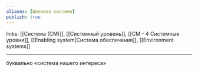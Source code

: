 ```yaml
---
aliases: [Целевая система] 
publish: true
---
```

links: [[Система (СМ)]], [[Системный уровень]], [[СМ - 4 Системные уровни]], [[Enabling system|Система обеспечения]], [[Environment systems]]

---

буквально «система нашего интереса»